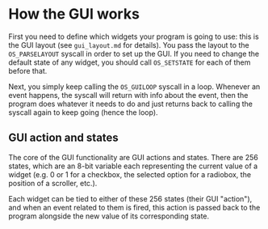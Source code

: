 # How the GUI works

First you need to define which widgets your program is going to use: this is
the GUI layout (see `gui_layout.md` for details). You pass the layout to the
`OS_PARSELAYOUT` syscall in order to set up the GUI. If you need to change
the default state of any widget, you should call `OS_SETSTATE` for each of
them before that.

Next, you simply keep calling the `OS_GUILOOP` syscall in a loop. Whenever an
event happens, the syscall will return with info about the event, then the
program does whatever it needs to do and just returns back to calling the
syscall again to keep going (hence the loop).

## GUI action and states

The core of the GUI functionality are GUI actions and states. There are 256
states, which are an 8-bit variable each representing the current value of
a widget (e.g. 0 or 1 for a checkbox, the selected option for a radiobox,
the position of a scroller, etc.).

Each widget can be tied to either of these 256 states (their GUI "action"),
and when an event related to them is fired, this action is passed back to
the program alongside the new value of its corresponding state.

